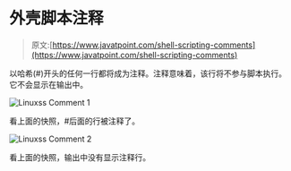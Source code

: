 # 外壳脚本注释

> 原文:[https://www.javatpoint.com/shell-scripting-comments](https://www.javatpoint.com/shell-scripting-comments)

以哈希(#)开头的任何一行都将成为注释。注释意味着，该行将不参与脚本执行。它不会显示在输出中。

![Linuxss Comment 1](../Images/b93ee2f382e2dbeb0cd119f6e2840cf7.png)

看上面的快照，#后面的行被注释了。

![Linuxss Comment 2](../Images/73d83c4f52d5cbcec41a44ec7f2a3e21.png)

看上面的快照，输出中没有显示注释行。